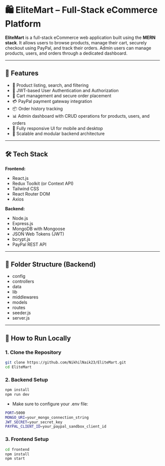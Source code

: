 # 🛍️ EliteMart – Full-Stack eCommerce Platform

**EliteMart** is a full-stack eCommerce web application built using the **MERN stack**. It allows users to browse products, manage their cart, securely checkout using PayPal, and track their orders. Admin users can manage products, users, and orders through a dedicated dashboard.

---

## 🚀 Features

- 🛒 Product listing, search, and filtering
- 🔐 JWT-based User Authentication and Authorization
- 🧺 Cart management and secure order placement
- 💳 PayPal payment gateway integration
- 📦 Order history tracking
- 📊 Admin dashboard with CRUD operations for products, users, and orders
- 📱 Fully responsive UI for mobile and desktop
- 🧠 Scalable and modular backend architecture

---

## 🛠️ Tech Stack

**Frontend:**
- React.js
- Redux Toolkit (or Context API)
- Tailwind CSS
- React Router DOM
- Axios

**Backend:**
- Node.js
- Express.js
- MongoDB with Mongoose
- JSON Web Tokens (JWT)
- bcrypt.js
- PayPal REST API

---

## 📁 Folder Structure (Backend)
- config
- controllers
- data
- lib
- middlewares
- models
- routes
- seeder.js
- server.js


---

## 🧪 How to Run Locally

### 1. Clone the Repository

```bash
git clone https://github.com/NikhilNaik23/EliteMart.git
cd EliteMart
```

### 2. Backend Setup

```bash
npm install
npm run dev
```
- Make sure to configure your .env file:

```bash
PORT=5000
MONGO_URI=your_mongo_connection_string
JWT_SECRET=your_secret_key
PAYPAL_CLIENT_ID=your_paypal_sandbox_client_id
```

### 3. Frontend Setup

```bash
cd frontend
npm install
npm start
```


